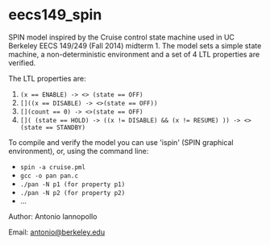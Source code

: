eecs149_spin
============
SPIN model inspired by the Cruise control state machine used in UC Berkeley 
EECS 149/249 (Fall 2014) midterm 1.
The model sets a simple state machine, a non-deterministic environment and
a set of 4 LTL properties are verified.

The LTL properties are:

1.  `(x == ENABLE) -> <> (state == OFF) `
2.  `[]((x == DISABLE) -> <>(state == OFF)) `
3.  `[](count == 0) -> <>(state == OFF)`
4.  `[]( (state == HOLD) -> ((x != DISABLE) && (x != RESUME) )) -> <>(state == STANDBY) `

To compile and verify the model you can use 'ispin' (SPIN graphical environment),
or, using the command line:

- `spin -a cruise.pml`
- `gcc -o pan pan.c`
- `./pan -N p1 (for property p1)`
- `./pan -N p2 (for property p2)`
- ...

Author: Antonio Iannopollo

Email: antonio@berkeley.edu

